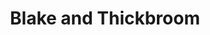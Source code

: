 ---
title: "Blake and Thickbroom"
url: /clacton-on-sea/blake-and-thickbroom-holland-road/
shop: estate agent
---
